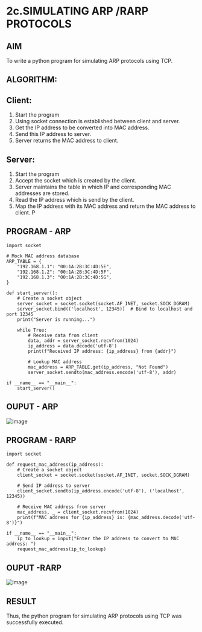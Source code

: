 # 2c.SIMULATING ARP /RARP PROTOCOLS
## AIM
To write a python program for simulating ARP protocols using TCP.
## ALGORITHM:
## Client:
1. Start the program
2. Using socket connection is established between client and server.
3. Get the IP address to be converted into MAC address.
4. Send this IP address to server.
5. Server returns the MAC address to client.
## Server:
1. Start the program
2. Accept the socket which is created by the client.
3. Server maintains the table in which IP and corresponding MAC addresses are
stored.
4. Read the IP address which is send by the client.
5. Map the IP address with its MAC address and return the MAC address to client.
P
## PROGRAM - ARP
```
import socket

# Mock MAC address database
ARP_TABLE = {
    "192.168.1.1": "00:1A:2B:3C:4D:5E",
    "192.168.1.2": "00:1A:2B:3C:4D:5F",
    "192.168.1.3": "00:1A:2B:3C:4D:5G",
}

def start_server():
    # Create a socket object
    server_socket = socket.socket(socket.AF_INET, socket.SOCK_DGRAM)
    server_socket.bind(('localhost', 12345))  # Bind to localhost and port 12345
    print("Server is running...")

    while True:
        # Receive data from client
        data, addr = server_socket.recvfrom(1024)
        ip_address = data.decode('utf-8')
        print(f"Received IP address: {ip_address} from {addr}")

        # Lookup MAC address
        mac_address = ARP_TABLE.get(ip_address, "Not Found")
        server_socket.sendto(mac_address.encode('utf-8'), addr)

if __name__ == "__main__":
    start_server()
```
## OUPUT - ARP
![image](https://github.com/user-attachments/assets/08111c7f-b784-4d2a-82b4-f4bf9000a05b)

## PROGRAM - RARP
```
import socket

def request_mac_address(ip_address):
    # Create a socket object
    client_socket = socket.socket(socket.AF_INET, socket.SOCK_DGRAM)

    # Send IP address to server
    client_socket.sendto(ip_address.encode('utf-8'), ('localhost', 12345))

    # Receive MAC address from server
    mac_address, _ = client_socket.recvfrom(1024)
    print(f"MAC address for {ip_address} is: {mac_address.decode('utf-8')}")

if __name__ == "__main__":
    ip_to_lookup = input("Enter the IP address to convert to MAC address: ")
    request_mac_address(ip_to_lookup)
```
## OUPUT -RARP
![image](https://github.com/user-attachments/assets/bd33657a-daa8-410f-882f-cc5d86487b43)

## RESULT
Thus, the python program for simulating ARP protocols using TCP was successfully 
executed.
